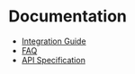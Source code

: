 # Documentation

- [Integration Guide](Integration.md)
- [FAQ](FAQ.md)
- [API Specification](API_Spec.md)
